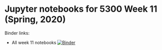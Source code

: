 # Jupyter notebooks for 5300 Week 11 (Spring, 2020)

Binder links:

* All week 11 notebooks [![Binder](https://mybinder.org/badge_logo.svg)](https://mybinder.org/v2/gh/furnstahl/5300-notebooks/master?filepath=2020_week_11)


